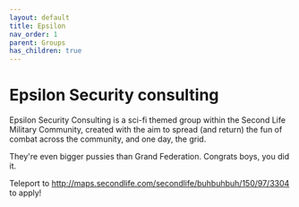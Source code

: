 ```yaml
---
layout: default
title: Epsilon
nav_order: 1
parent: Groups
has_children: true
---
```

# Epsilon Security consulting

Epsilon Security Consulting is a sci-fi themed group within the Second Life Military Community, created with the aim to spread (and return) the fun of combat across the community, and one day, the grid.

They're even bigger pussies than Grand Federation. Congrats boys, you did it.

Teleport to http://maps.secondlife.com/secondlife/buhbuhbuh/150/97/3304 to apply!

